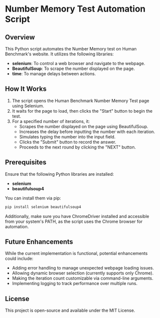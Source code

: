 # Number Memory Test Automation Script

## Overview

This Python script automates the Number Memory test on Human Benchmark's website. It utilizes the following libraries:

- **selenium**: To control a web browser and navigate to the webpage.
- **BeautifulSoup**: To scrape the number displayed on the page.
- **time**: To manage delays between actions.

## How It Works

1. The script opens the Human Benchmark Number Memory Test page using Selenium.
2. It waits for the page to load, then clicks the "Start" button to begin the test.
3. For a specified number of iterations, it:
   - Scrapes the number displayed on the page using BeautifulSoup.
   - Increases the delay before inputting the number with each iteration.
   - Simulates typing the number into the input field.
   - Clicks the "Submit" button to record the answer.
   - Proceeds to the next round by clicking the "NEXT" button.

## Prerequisites

Ensure that the following Python libraries are installed:

- **selenium**
- **beautifulsoup4**

You can install them via pip:

```bash
pip install selenium beautifulsoup4
```

Additionally, make sure you have ChromeDriver installed and accessible from your system's PATH, as the script uses the Chrome browser for automation.

## Future Enhancements

While the current implementation is functional, potential enhancements could include:

- Adding error handling to manage unexpected webpage loading issues.
- Allowing dynamic browser selection (currently supports only Chrome).
- Making the iteration count customizable via command-line arguments.
- Implementing logging to track performance over multiple runs.

## License

This project is open-source and available under the MIT License.
